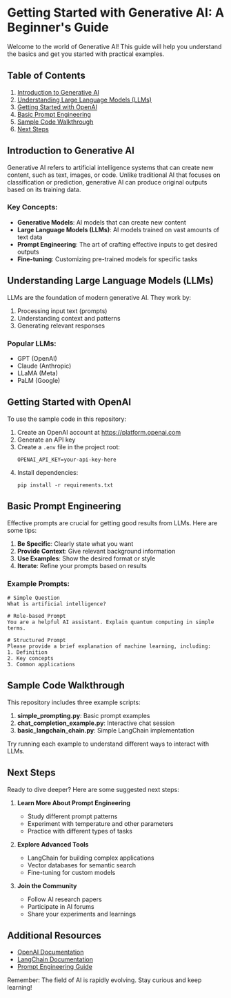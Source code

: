 # Getting Started with Generative AI: A Beginner's Guide

Welcome to the world of Generative AI! This guide will help you understand the basics and get you started with practical examples.

## Table of Contents
1. [Introduction to Generative AI](#introduction-to-generative-ai)
2. [Understanding Large Language Models (LLMs)](#understanding-large-language-models-llms)
3. [Getting Started with OpenAI](#getting-started-with-openai)
4. [Basic Prompt Engineering](#basic-prompt-engineering)
5. [Sample Code Walkthrough](#sample-code-walkthrough)
6. [Next Steps](#next-steps)

## Introduction to Generative AI

Generative AI refers to artificial intelligence systems that can create new content, such as text, images, or code. Unlike traditional AI that focuses on classification or prediction, generative AI can produce original outputs based on its training data.

### Key Concepts:
- **Generative Models**: AI models that can create new content
- **Large Language Models (LLMs)**: AI models trained on vast amounts of text data
- **Prompt Engineering**: The art of crafting effective inputs to get desired outputs
- **Fine-tuning**: Customizing pre-trained models for specific tasks

## Understanding Large Language Models (LLMs)

LLMs are the foundation of modern generative AI. They work by:
1. Processing input text (prompts)
2. Understanding context and patterns
3. Generating relevant responses

### Popular LLMs:
- GPT (OpenAI)
- Claude (Anthropic)
- LLaMA (Meta)
- PaLM (Google)

## Getting Started with OpenAI

To use the sample code in this repository:

1. Create an OpenAI account at https://platform.openai.com
2. Generate an API key
3. Create a `.env` file in the project root:
   ```
   OPENAI_API_KEY=your-api-key-here
   ```
4. Install dependencies:
   ```
   pip install -r requirements.txt
   ```

## Basic Prompt Engineering

Effective prompts are crucial for getting good results from LLMs. Here are some tips:

1. **Be Specific**: Clearly state what you want
2. **Provide Context**: Give relevant background information
3. **Use Examples**: Show the desired format or style
4. **Iterate**: Refine your prompts based on results

### Example Prompts:
```
# Simple Question
What is artificial intelligence?

# Role-based Prompt
You are a helpful AI assistant. Explain quantum computing in simple terms.

# Structured Prompt
Please provide a brief explanation of machine learning, including:
1. Definition
2. Key concepts
3. Common applications
```

## Sample Code Walkthrough

This repository includes three example scripts:

1. **simple_prompting.py**: Basic prompt examples
2. **chat_completion_example.py**: Interactive chat session
3. **basic_langchain_chain.py**: Simple LangChain implementation

Try running each example to understand different ways to interact with LLMs.

## Next Steps

Ready to dive deeper? Here are some suggested next steps:

1. **Learn More About Prompt Engineering**
   - Study different prompt patterns
   - Experiment with temperature and other parameters
   - Practice with different types of tasks

2. **Explore Advanced Tools**
   - LangChain for building complex applications
   - Vector databases for semantic search
   - Fine-tuning for custom models

3. **Join the Community**
   - Follow AI research papers
   - Participate in AI forums
   - Share your experiments and learnings

## Additional Resources

- [OpenAI Documentation](https://platform.openai.com/docs)
- [LangChain Documentation](https://python.langchain.com/docs)
- [Prompt Engineering Guide](https://www.promptingguide.ai)

Remember: The field of AI is rapidly evolving. Stay curious and keep learning! 